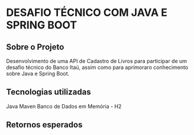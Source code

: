 
# DESAFIO TÉCNICO COM JAVA E SPRING BOOT

## Sobre o Projeto
Desenvolvimento de uma API de Cadastro de Livros para participar de um desafio técnico do Banco Itaú, assim como para aprimoraro conhecimento sobre Java e Spring Boot.

## Tecnologias utilizadas
Java
Maven
Banco de Dados em Memória - H2

## Retornos esperados
